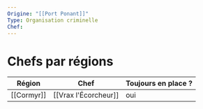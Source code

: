 ```yaml
---
Origine: "[[Port Ponant]]"
Type: Organisation criminelle
Chef:
---
```

# Chefs par régions

| Région     | Chef                 | Toujours en place ? |
| ---------- | -------------------- | ------------------- |
| [[Cormyr]] | [[Vrax l'Écorcheur]] | oui                 |
